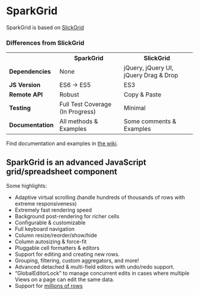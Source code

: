 # SparkGrid

SparkGrid is based on [SlickGrid](https://github.com/mleibman/SlickGrid)


### Differences from SlickGrid
<table class="table table-striped table-bordered">
  <tbody>
    <tr>
      <th></th>
      <th>SparkGrid</th>
      <th>SlickGrid</th>
    </tr>
    <tr>
      <td><b>Dependencies</b></td>
      <td>None</td>
      <td>jQuery, jQuery UI, jQuery Drag & Drop</td>
    </tr>
    <tr>
      <td><b>JS Version</b></td>
      <td>ES6 -> ES5</td>
      <td>ES3</td>
    </tr>
    <tr>
      <td><b>Remote API</b></td>
      <td>Robust</td>
      <td>Copy & Paste</td>
    </tr>
    <tr>
      <td><b>Testing</b></td>
      <td>Full Test Coverage (In Progress)</td>
      <td>Minimal</td>
    </tr>
    <tr>
      <td><b>Documentation</b></td>
      <td>All methods & Examples</td>
      <td>Some comments & Examples</td>
    </tr>
  </tbody>
</table>

Find documentation and examples in [the wiki](https://github.com/mleibman/SlickGrid/wiki).


## SparkGrid is an advanced JavaScript grid/spreadsheet component

Some highlights:

* Adaptive virtual scrolling (handle hundreds of thousands of rows with extreme responsiveness)
* Extremely fast rendering speed
* Background post-rendering for richer cells
* Configurable & customizable
* Full keyboard navigation
* Column resize/reorder/show/hide
* Column autosizing & force-fit
* Pluggable cell formatters & editors
* Support for editing and creating new rows.
* Grouping, filtering, custom aggregators, and more!
* Advanced detached & multi-field editors with undo/redo support.
* “GlobalEditorLock” to manage concurrent edits in cases where multiple Views on a page can edit the same data.
* Support for [millions of rows](http://stackoverflow.com/a/2569488/1269037)
